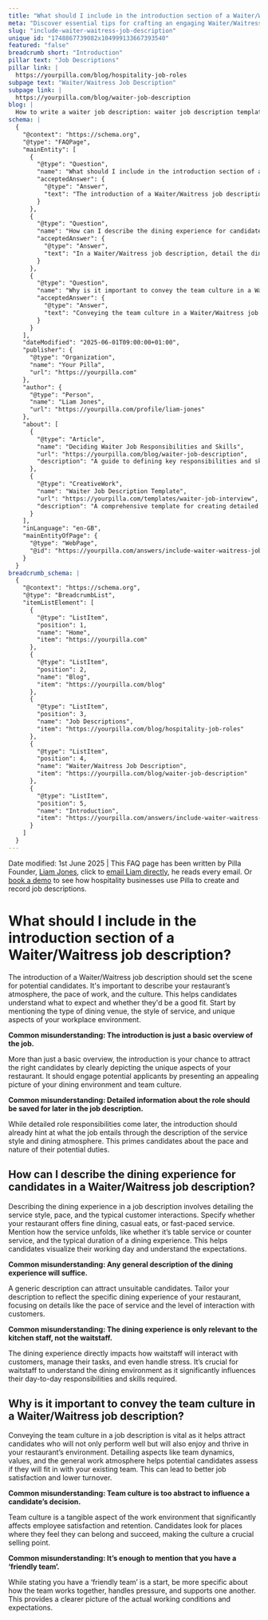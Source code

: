 ```yaml
---
title: "What should I include in the introduction section of a Waiter/Waitress job description?"
meta: "Discover essential tips for crafting an engaging Waiter/Waitress job description, focusing on restaurant atmosphere, team culture, and dining experience."
slug: "include-waiter-waitress-job-description"
unique id: "1748867739082x104999133667393540"
featured: "false"
breadcrumb short: "Introduction"
pillar text: "Job Descriptions"
pillar link: |
  https://yourpilla.com/blog/hospitality-job-roles
subpage text: "Waiter/Waitress Job Description"
subpage link: |
  https://yourpilla.com/blog/waiter-job-description
blog: |
  How to write a waiter job description: waiter job description template included.
schema: |
  {
    "@context": "https://schema.org",
    "@type": "FAQPage",
    "mainEntity": [
      {
        "@type": "Question",
        "name": "What should I include in the introduction section of a Waiter/Waitress job description?",
        "acceptedAnswer": {
          "@type": "Answer",
          "text": "The introduction of a Waiter/Waitress job description should describe the restaurant’s atmosphere, work pace, and culture to set clear expectations for potential candidates. Begin by mentioning the dining venue type, service style, and any unique aspects of your workplace. This section is an opportunity to engage candidates and highlight what makes your restaurant a unique place to work."
        }
      },
      {
        "@type": "Question",
        "name": "How can I describe the dining experience for candidates in a Waiter/Waitress job description?",
        "acceptedAnswer": {
          "@type": "Answer",
          "text": "In a Waiter/Waitress job description, detail the dining experience by describing the service style, pace, and typical customer interactions. Specify the dining setting, such as fine dining, casual, or fast service, and elaborate on how the service unfolds. This helps candidates visualize their potential working environment and understand what is expected of them."
        }
      },
      {
        "@type": "Question",
        "name": "Why is it important to convey the team culture in a Waiter/Waitress job description?",
        "acceptedAnswer": {
          "@type": "Answer",
          "text": "Conveying the team culture in a Waiter/Waitress job description is crucial as it helps attract candidates suited to the social dynamics and values of your team. Detailing the work atmosphere and team interactions helps candidates assess their potential fit and satisfaction within your team, contributing to lower turnover and enhanced job satisfaction."
        }
      }
    ],
    "dateModified": "2025-06-01T09:00:00+01:00",
    "publisher": {
      "@type": "Organization",
      "name": "Your Pilla",
      "url": "https://yourpilla.com"
    },
    "author": {
      "@type": "Person",
      "name": "Liam Jones",
      "url": "https://yourpilla.com/profile/liam-jones"
    },
    "about": [
      {
        "@type": "Article",
        "name": "Deciding Waiter Job Responsibilities and Skills",
        "url": "https://yourpilla.com/blog/waiter-job-description",
        "description": "A guide to defining key responsibilities and skills needed for a Waiter position, helping in candidate selection."
      },
      {
        "@type": "CreativeWork",
        "name": "Waiter Job Description Template",
        "url": "https://yourpilla.com/templates/waiter-job-interview",
        "description": "A comprehensive template for creating detailed job descriptions for Waiter positions, tailored to specific restaurant needs."
      }
    ],
    "inLanguage": "en-GB",
    "mainEntityOfPage": {
      "@type": "WebPage",
      "@id": "https://yourpilla.com/answers/include-waiter-waitress-job-description"
    }
  }
breadcrumb_schema: |
  {
    "@context": "https://schema.org",
    "@type": "BreadcrumbList",
    "itemListElement": [
      {
        "@type": "ListItem",
        "position": 1,
        "name": "Home",
        "item": "https://yourpilla.com"
      },
      {
        "@type": "ListItem",
        "position": 2,
        "name": "Blog",
        "item": "https://yourpilla.com/blog"
      },
      {
        "@type": "ListItem",
        "position": 3,
        "name": "Job Descriptions",
        "item": "https://yourpilla.com/blog/hospitality-job-roles"
      },
      {
        "@type": "ListItem",
        "position": 4,
        "name": "Waiter/Waitress Job Description",
        "item": "https://yourpilla.com/blog/waiter-job-description"
      },
      {
        "@type": "ListItem",
        "position": 5,
        "name": "Introduction",
        "item": "https://yourpilla.com/answers/include-waiter-waitress-job-description"
      }
    ]
  }
---
```


Date modified: 1st June 2025 | This FAQ page has been written by Pilla Founder, [Liam Jones](https://yourpilla.com/profile/liam-jones), click to [email Liam directly](https://mailto:liam@yourpilla.com), he reads every email. Or [book a demo](https://calendly.com/pilla/demo) to see how hospitality businesses use Pilla to create and record job descriptions.

# What should I include in the introduction section of a Waiter/Waitress job description?

The introduction of a Waiter/Waitress job description should set the scene for potential candidates. It's important to describe your restaurant’s atmosphere, the pace of work, and the culture. This helps candidates understand what to expect and whether they'd be a good fit. Start by mentioning the type of dining venue, the style of service, and unique aspects of your workplace environment.

**Common misunderstanding: The introduction is just a basic overview of the job.**

More than just a basic overview, the introduction is your chance to attract the right candidates by clearly depicting the unique aspects of your restaurant. It should engage potential applicants by presenting an appealing picture of your dining environment and team culture.

**Common misunderstanding: Detailed information about the role should be saved for later in the job description.**

While detailed role responsibilities come later, the introduction should already hint at what the job entails through the description of the service style and dining atmosphere. This primes candidates about the pace and nature of their potential duties.

## How can I describe the dining experience for candidates in a Waiter/Waitress job description?

Describing the dining experience in a job description involves detailing the service style, pace, and the typical customer interactions. Specify whether your restaurant offers fine dining, casual eats, or fast-paced service. Mention how the service unfolds, like whether it’s table service or counter service, and the typical duration of a dining experience. This helps candidates visualize their working day and understand the expectations.

**Common misunderstanding: Any general description of the dining experience will suffice.**

A generic description can attract unsuitable candidates. Tailor your description to reflect the specific dining experience of your restaurant, focusing on details like the pace of service and the level of interaction with customers.

**Common misunderstanding: The dining experience is only relevant to the kitchen staff, not the waitstaff.**

The dining experience directly impacts how waitstaff will interact with customers, manage their tasks, and even handle stress. It’s crucial for waitstaff to understand the dining environment as it significantly influences their day-to-day responsibilities and skills required.

## Why is it important to convey the team culture in a Waiter/Waitress job description?

Conveying the team culture in a job description is vital as it helps attract candidates who will not only perform well but will also enjoy and thrive in your restaurant’s environment. Detailing aspects like team dynamics, values, and the general work atmosphere helps potential candidates assess if they will fit in with your existing team. This can lead to better job satisfaction and lower turnover.

**Common misunderstanding: Team culture is too abstract to influence a candidate’s decision.**

Team culture is a tangible aspect of the work environment that significantly affects employee satisfaction and retention. Candidates look for places where they feel they can belong and succeed, making the culture a crucial selling point.

**Common misunderstanding: It’s enough to mention that you have a ‘friendly team’.**

While stating you have a ‘friendly team’ is a start, be more specific about how the team works together, handles pressure, and supports one another. This provides a clearer picture of the actual working conditions and expectations.